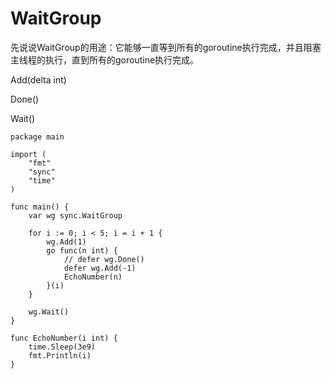 # WaitGroup

先说说WaitGroup的用途：它能够一直等到所有的goroutine执行完成，并且阻塞主线程的执行，直到所有的goroutine执行完成。

Add(delta int)

Done()

Wait()

```
package main

import (
	"fmt"
	"sync"
	"time"
)

func main() {
	var wg sync.WaitGroup

	for i := 0; i < 5; i = i + 1 {
		wg.Add(1)
		go func(n int) {
			// defer wg.Done()
			defer wg.Add(-1)
			EchoNumber(n)
		}(i)
	}

	wg.Wait()
}

func EchoNumber(i int) {
	time.Sleep(3e9)
	fmt.Println(i)
}
```